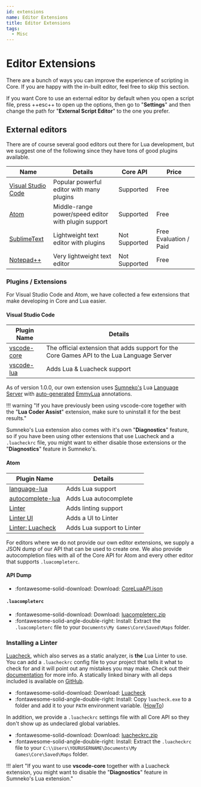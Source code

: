 ```yaml
---
id: extensions
name: Editor Extensions
title: Editor Extensions
tags:
  - Misc
---
```


# Editor Extensions

There are a bunch of ways you can improve the experience of scripting in Core. If you are happy with the in-built editor, feel free to skip this section.

If you want Core to use an external editor by default when you open a script file, press ++esc++ to open up the options, then go to "**Settings**" and then change the path for "**External Script Editor**" to the one you prefer.

## External editors

There are of course several good editors out there for Lua development, but we suggest one of the following since they have tons of good plugins available.

| Name                                                         | Details                                             | Core API      | Price                  |
| ------------------------------------------------------------ | --------------------------------------------------- | ------------- | ---------------------- |
| [Visual Studio Code](https://code.visualstudio.com/download) | Popular powerful editor with many plugins           | Supported     | Free                   |
| [Atom](https://atom.io/)                                     | Middle-range power/speed editor with plugin support | Supported     | Free                   |
| [SublimeText](https://www.sublimetext.com/3)                 | Lightweight text editor with plugins                | Not Supported | Free Evaluation / Paid |
| [Notepad++](https://notepad-plus-plus.org/)                  | Very lightweight text editor                        | Not Supported | Free                   |

### Plugins / Extensions

For Visual Studio Code and Atom, we have collected a few extensions that make developing in Core and Lua easier.

#### Visual Studio Code

| Plugin Name                                                                                   | Details                                                                                    |
| --------------------------------------------------------------------------------------------- | ------------------------------------------------------------------------------------------ |
| [vscode-core](https://marketplace.visualstudio.com/items?itemName=ManticoreGames.vscode-core) | The official extension that adds support for the Core Games API to the Lua Language Server |
| [vscode-lua](https://marketplace.visualstudio.com/items?itemName=trixnz.vscode-lua)           | Adds Lua & Luacheck support                                                                |

As of version 1.0.0, our own extension uses [Sumneko's](https://marketplace.visualstudio.com/items?itemName=sumneko.lua) Lua [Language Server](https://microsoft.github.io/language-server-protocol/) with [auto-generated](https://github.com/kerwanp/core-types-generator) [EmmyLua](https://github.com/sumneko/lua-language-server/wiki/EmmyLua-Annotations) annotations.

!!! warning "If you have previously been using vscode-core together with the "**Lua Coder Assist**" extension, make sure to uninstall it for the best results."

Sumneko's Lua extension also comes with it's own "**Diagnostics**" feature, so if you have been using other extensions that use Luacheck and a `.luacheckrc` file, you might want to either disable those extensions or the "**Diagnostics**" feature in Sumneko's.

#### Atom

| Plugin Name                                                   | Details                    |
| ------------------------------------------------------------- | -------------------------- |
| [language-lua](https://atom.io/packages/language-lua)         | Adds Lua support           |
| [autocomplete-lua](https://atom.io/packages/autocomplete-lua) | Adds Lua autocomplete      |
| [Linter](https://atom.io/packages/linter)                     | Adds linting support       |
| [Linter UI](https://atom.io/packages/linter-ui-default)       | Adds a UI to Linter        |
| [Linter: Luacheck](https://atom.io/packages/linter-luacheck)  | Adds Lua support to Linter |

For editors where we do not provide our own editor extensions, we supply a JSON dump of our API that can be used to create one. We also provide autocompletion files with all of the Core API for Atom and every other editor that supports `.luacompleterc`.

#### API Dump

- :fontawesome-solid-download: Download: [CoreLuaAPI.json](./assets/api/CoreLuaAPI.json "CoreLuaAPI.json")

#### `.luacompleterc`

- :fontawesome-solid-download: Download: [luacompleterc.zip](./assets/api/luacompleterc.zip "API Autocomplete Files")
- :fontawesome-solid-angle-double-right: Install: Extract the `.luacompleterc` file to your `Documents\My Games\Core\Saved\Maps` folder.

### Installing a Linter

[Luacheck](https://github.com/luarocks/luacheck), which also serves as a static analyzer, is **the** Lua Linter to use. You can add a `.luacheckrc` config file to your project that tells it what to check for and it will point out any mistakes you may make. Check out their [documentation](https://luacheck.readthedocs.io/en/stable/) for more info. A statically linked binary with all deps included is available on [GitHub](https://github.com/luarocks/luacheck/releases/).

- :fontawesome-solid-download: Download: [Luacheck](https://github.com/luarocks/luacheck/releases/)
- :fontawesome-solid-angle-double-right: Install: Copy `luacheck.exe` to a folder and add it to your `PATH` environment variable. ([HowTo](https://www.architectryan.com/2018/03/17/add-to-the-path-on-windows-10/))

In addition, we provide a `.luacheckrc` settings file with all Core API so they don't show up as undeclared global variables.

- :fontawesome-solid-download: Download: [luacheckrc.zip](./assets/api/luacheckrc.zip "luacheckrc.zip")
- :fontawesome-solid-angle-double-right: Install: Extract the `.luacheckrc` file to your `C:\\Users\YOURUSERNAME\Documents\My Games\Core\Saved\Maps` folder.

!!! alert "If you want to use **vscode-core** together with a Luacheck extension, you might want to disable the "**Diagnostics**" feature in Sumneko's Lua extension."
